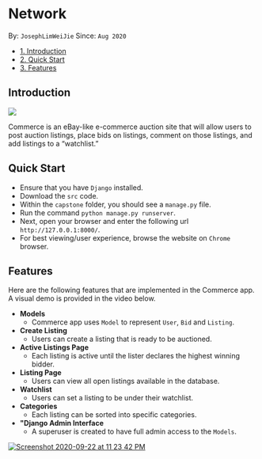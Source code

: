 # Network
By: `JosephLimWeiJie` Since: `Aug 2020`

* [1. Introduction](#introduction)
* [2. Quick Start](#quickstart)
* [3. Features](#features)

<a name="introduction"></a>
## Introduction
<img align="center" src="https://user-images.githubusercontent.com/59989652/95488492-33acbd80-09c8-11eb-940a-2e5a001f7461.png">

Commerce is an eBay-like e-commerce auction site that will allow users to post auction listings, place bids on listings, comment on those listings, and add listings to a “watchlist.”

<a name="quickstart"></a>
## Quick Start
+ Ensure that you have `Django` installed. 
+ Download the `src` code.
+ Within the `capstone` folder, you should see a `manage.py` file.
+ Run the command `python manage.py runserver`.
+ Next, open your browser and enter the following url `http://127.0.0.1:8000/`.
+ For best viewing/user experience, browse the website on `Chrome` browser.

<a name="features"></a>
## Features
Here are the following features that are implemented in the Commerce app. A visual demo is provided in the video below.
+ **Models**
  + Commerce app uses `Model` to represent `User`, `Bid` and `Listing`.
+ **Create Listing**
  + Users can create a listing that is ready to be auctioned.
+ **Active Listings Page**
  + Each listing is active until the lister declares the highest winning bidder.
+ **Listing Page**
  + Users can view all open listings available in the database.
+ **Watchlist** 
  + Users can set a listing to be under their watchlist.
+ **Categories**
  + Each listing can be sorted into specific categories.
+ **"Django Admin Interface**
  + A superuser is created to have full admin access to the `Models`.

[![Screenshot 2020-09-22 at 11 23 42 PM](https://user-images.githubusercontent.com/59989652/95488807-92723700-09c8-11eb-93f1-d7f41270892b.png)](https://youtu.be/-ZmFzBEm53Y)



